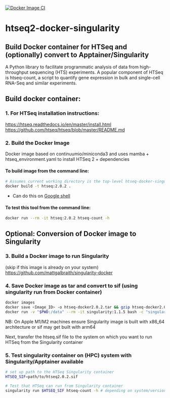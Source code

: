 [![Docker Image CI](https://github.com/mattgalbraith/htseq2-docker-singularity/actions/workflows/docker-image.yml/badge.svg)](https://github.com/mattgalbraith/htseq2-docker-singularity/actions/workflows/docker-image.yml)
# htseq2-docker-singularity
## Build Docker container for HTSeq and (optionally) convert to Apptainer/Singularity  
A Python library to facilitate programmatic analysis of data from high-throughput sequencing (HTS) experiments. A popular component of HTSeq is htseq-count, a script to quantify gene expression in bulk and single-cell RNA-Seq and similar experiments.

## Build docker container:  

### 1. For HTSeq installation instructions:  
https://htseq.readthedocs.io/en/master/install.html   
https://github.com/htseq/htseq/blob/master/README.md  

### 2. Build the Docker Image
Docker image based on continuumio/miniconda3 and uses mamba + htseq_environment.yaml to install HTSeq 2 + dependencies

#### To build image from the command line:  
``` bash
# Assumes current working directory is the top-level htseq-docker-singularity directory
docker build -t htseq:2.0.2 .
```
* Can do this on [Google shell](https://shell.cloud.google.com)

#### To test this tool from the command line:
```bash
docker run --rm -it htseq:2.0.2 htseq-count -h
```

## Optional: Conversion of Docker image to Singularity  

### 3. Build a Docker image to run Singularity  
(skip if this image is already on your system)  
https://github.com/mattgalbraith/singularity-docker

### 4. Save Docker image as tar and convert to sif (using singularity run from Docker container)  
``` bash
docker images
docker save <Image_ID> -o htseq-docker2.0.2.tar && gzip htseq-docker2.0.2.tar # = IMAGE_ID of HTSeq image
docker run -v "$PWD:/data" --rm -it singularity:1.1.5 bash -c "singularity build /data/htseq2.0.2.sif docker-archive:///data/htseq-docker2.0.2.tar.gz"
```
NB: On Apple M1/M2 machines ensure Singularity image is built with x86_64 architecture or sif may get built with arm64  

Next, transfer the htseq.sif file to the system on which you want to run HTSeq from the Singularity container

### 5. Test singularity container on (HPC) system with Singularity/Apptainer available
```bash
# set up path to the HTSeq Singularity container
HTSEQ_SIF=path/to/htseq2.0.2.sif

# Test that HTSeq can run from Singularity container
singularity run $HTSEQ_SIF htseq-count -h # depending on system/version, singularity is now called apptainer
```